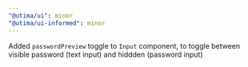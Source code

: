 ```yaml
---
"@utima/ui": minor
"@utima/ui-informed": minor
---
```


Added `passwordPreview` toggle to `Input` component, to toggle between visible password (text input) and hiddden (password input)
